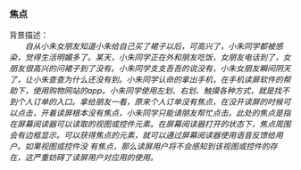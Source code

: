 ### 焦点

背景描述：<br/>
　　*自从小朱女朋友知道小朱给自己买了裙子以后，可高兴了，小朱同学都被感染，觉得生活明媚多了。某天，小朱同学正在外和朋友吃饭，女朋友电话到了，女朋友很高兴的问裙子到了没有。小朱同学支支吾吾的说没有，小朱女朋友瞬间阴天了，让小朱查查为什么还没有到。小朱同学认命的拿出手机，在手机读屏软件的帮助下，使用购物网站的app。小朱同学使用左划、右划、触摸各种方式，就是找不到个人订单的入口。拿给朋友一看，原来个人订单没有焦点，在没开读屏的时候可以点击，开着读屏根本没有焦点，小朱同学只能请朋友帮忙点击。此处的焦点是指在屏幕阅读器可以读取的视图或控件元素。在屏幕阅读器打开的状态下，焦点周围会有边框显示。可以获得焦点的元素，就可以通过屏幕阅读器使用语音反馈给用户。如果视图或控件没
有焦点，那么读屏用户将不会感知到该视图或控件的存在，这严重妨碍了读屏用户对应用的使用。*<br/>

